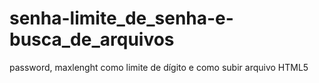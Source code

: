 # senha-limite_de_senha-e-busca_de_arquivos
 password, maxlenght como limite de dígito e como subir arquivo HTML5
